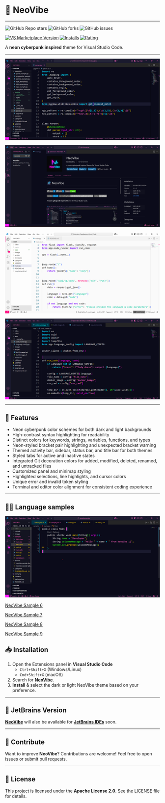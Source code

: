 # 🌌 NeoVibe

---

![GitHub Repo stars](https://img.shields.io/github/stars/BirukBelihu/neovibe?style=flat-square&logo=github)
![GitHub forks](https://img.shields.io/github/forks/BirukBelihu/neovibe?style=flat-square&logo=github)
![GitHub issues](https://img.shields.io/github/issues/BirukBelihu/neovibe?style=flat-square)

[![VS Marketplace Version](https://img.shields.io/visual-studio-marketplace/v/birukbelihu.neovibe?style=flat-square&logo=visual-studio-code)](https://marketplace.visualstudio.com/items?itemName=birukbelihu.neovibe)
[![Installs](https://img.shields.io/visual-studio-marketplace/i/birukbelihu.neovibe?style=flat-square)](https://marketplace.visualstudio.com/items?itemName=birukbelihu.neovibe)
[![Rating](https://img.shields.io/visual-studio-marketplace/r/birukbelihu.neovibe?style=flat-square)](https://marketplace.visualstudio.com/items?itemName=birukbelihu.neovibe)

A **neon cyberpunk inspired** theme for Visual Studio Code.

---

![NeoVibe Sample](https://github.com/birukbelihu/neovibe/raw/main/images/sample_1.png)

![NeoVibe Sample 2](https://github.com/birukbelihu/neovibe/raw/main/images/sample_2.png)

![NeoVibe Sample 3](https://github.com/birukbelihu/neovibe/raw/main/images/sample_3.png)

![NeoVibe Sample 4](https://github.com/birukbelihu/neovibe/raw/main/images/sample_4.png)

---

## 🎨 Features

- Neon cyberpunk color schemes for both dark and light backgrounds
- High-contrast syntax highlighting for readability  
- Distinct colors for keywords, strings, variables, functions, and types  
- Neon-styled bracket pair highlighting and unexpected bracket warning  
- Themed activity bar, sidebar, status bar, and title bar for both themes  
- Styled tabs for active and inactive states  
- Integrated Git decoration colors for added, modified, deleted, renamed, and untracked files  
- Customized panel and minimap styling  
- Highlighted selections, line highlights, and cursor colors  
- Unique error and invalid token styling  
- Terminal and editor color alignment for consistent coding experience

---

## 👨‍💻 Language samples

![NeoVibe Language Sample 1](https://github.com/birukbelihu/neovibe/raw/main/images/demos/demo_1.png)

[NeoVibe Sample 6](https://github.com/birukbelihu/neovibe/raw/main/images/sample_6.png)

[NeoVibe Sample 7](https://github.com/birukbelihu/neovibe/raw/main/images/sample_7.png)

[NeoVibe Sample 8](https://github.com/birukbelihu/neovibe/raw/main/images/sample_8.png)

[NeoVibe Sample 9](https://github.com/birukbelihu/neovibe/raw/main/images/sample_9.png)

## 📥 Installation

1. Open the Extensions panel in **Visual Studio Code**  
   - `Ctrl+Shift+X` (Windows/Linux)  
   - `Cmd+Shift+X` (macOS)  
2. Search for [**NeoVibe**](https://marketplace.visualstudio.com/items?itemName=birukbelihu.neovibe).  
3. **Install** & select the dark or light NeoVibe theme based on your preference.

---

## 🧩 JetBrains Version

[**NeoVibe**](https://plugins.jetbrains.com/) will also be available for [**JetBrains IDEs**](https://www.jetbrains.com/ides/) soon.

---

## 🙌 Contribute

Want to improve **NeoVibe**? Contributions are welcome! Feel free to open issues or submit pull requests.

---

## 📄 License

This project is licensed under the **Apache License 2.0**. See
the [LICENSE](https://github.com/birukbelihu/neovibe/blob/main/LICENSE) file for details.
